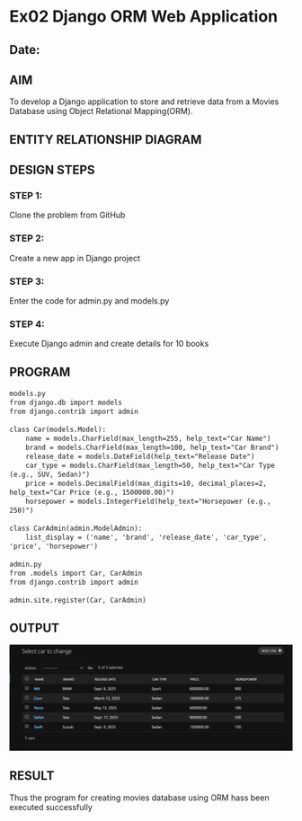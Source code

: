 # Ex02 Django ORM Web Application
## Date: 

## AIM
To develop a Django application to store and retrieve data from a Movies Database using Object Relational Mapping(ORM).

## ENTITY RELATIONSHIP DIAGRAM



## DESIGN STEPS

### STEP 1:
Clone the problem from GitHub

### STEP 2:
Create a new app in Django project

### STEP 3:
Enter the code for admin.py and models.py

### STEP 4:
Execute Django admin and create details for 10 books

## PROGRAM
```
models.py
from django.db import models
from django.contrib import admin

class Car(models.Model):
    name = models.CharField(max_length=255, help_text="Car Name")
    brand = models.CharField(max_length=100, help_text="Car Brand")
    release_date = models.DateField(help_text="Release Date")
    car_type = models.CharField(max_length=50, help_text="Car Type (e.g., SUV, Sedan)")
    price = models.DecimalField(max_digits=10, decimal_places=2, help_text="Car Price (e.g., 1500000.00)")
    horsepower = models.IntegerField(help_text="Horsepower (e.g., 250)")

class CarAdmin(admin.ModelAdmin):
    list_display = ('name', 'brand', 'release_date', 'car_type', 'price', 'horsepower')

admin.py
from .models import Car, CarAdmin
from django.contrib import admin

admin.site.register(Car, CarAdmin)
```


## OUTPUT
![alt text](image.png)


## RESULT
Thus the program for creating movies database using ORM hass been executed successfully
